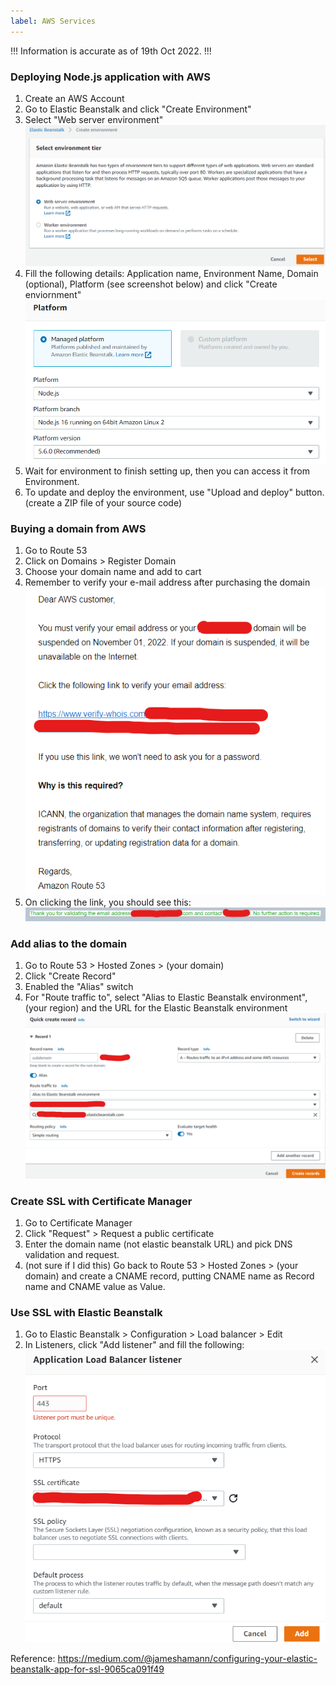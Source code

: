 ```yaml
---
label: AWS Services
---
```


!!!
Information is accurate as of 19th Oct 2022.
!!!

### Deploying Node.js application with AWS

1. Create an AWS Account
2. Go to Elastic Beanstalk and click "Create Environment"
3. Select "Web server environment"
![](/static/aws1.png)
4. Fill the following details: Application name, Environment Name, Domain (optional), Platform (see screenshot below) and click "Create enviornment"
![](/static/aws2.png)
5. Wait for environment to finish setting up, then you can access it from Environment.
6. To update and deploy the environment, use "Upload and deploy" button. (create a ZIP file of your source code)

### Buying a domain from AWS
1. Go to Route 53
2. Click on Domains > Register Domain
3. Choose your domain name and add to cart
4. Remember to verify your e-mail address after purchasing the domain
![](/static/aws3.png)
5. On clicking the link, you should see this:
![](/static/aws5.png)

### Add alias to the domain
1. Go to Route 53 > Hosted Zones > (your domain)
2. Click "Create Record"
3. Enabled the "Alias" switch
4. For "Route traffic to", select "Alias to Elastic Beanstalk environment", (your region) and the URL for the Elastic Beanstalk environment 
![](/static/aws4.png)

### Create SSL with Certificate Manager
1. Go to Certificate Manager
2. Click "Request" > Request a public certificate
3. Enter the domain name (not elastic beanstalk URL) and pick DNS validation and request.
4. (not sure if I did this) Go back to Route 53 > Hosted Zones > (your domain) and create a CNAME record, putting CNAME name as Record name and CNAME value as Value.

### Use SSL with Elastic Beanstalk
1. Go to Elastic Beanstalk > Configuration > Load balancer > Edit
2. In Listeners, click "Add listener" and fill the following:
![](/static/aws6.png)

Reference: https://medium.com/@jameshamann/configuring-your-elastic-beanstalk-app-for-ssl-9065ca091f49